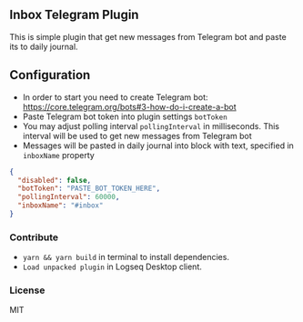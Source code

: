 ## Inbox Telegram Plugin
This is simple plugin that get new messages from Telegram bot and paste its to daily journal.

## Configuration
- In order to start you need to create Telegram bot: https://core.telegram.org/bots#3-how-do-i-create-a-bot
- Paste Telegram bot token into plugin settings `botToken`
- You may adjust polling interval `pollingInterval` in milliseconds. This interval will be used to get new messages from Telegram bot
- Messages will be pasted in daily journal into block with text, specified in `inboxName` property

```json
{
  "disabled": false,
  "botToken": "PASTE_BOT_TOKEN_HERE",
  "pollingInterval": 60000,
  "inboxName": "#inbox"
}
```

### Contribute
- `yarn && yarn build` in terminal to install dependencies.
- `Load unpacked plugin` in Logseq Desktop client.

### License
MIT
